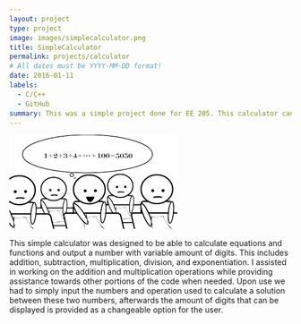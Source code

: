 ```yaml
---
layout: project
type: project
image: images/simplecalculator.png
title: SimpleCalculator
permalink: projects/calculator
# All dates must be YYYY-MM-DD format!
date: 2016-01-11
labels:
  - C/C++
  - GitHub
summary: This was a simple project done for EE 205. This calculator can do simple calculations providing variable-digit outputs.
---
```

<img class="ui tiny left circular floated image" src="../images/math.png">

This simple calculator was designed to be able to calculate equations and functions and output a number with variable amount of digits. This includes addition, subtraction, multiplication, division, and exponentiation. I assisted in working on the addition and multiplication operations while providing assistance towards other portions of the code when needed. Upon use we had to simply input the numbers and operation used to calculate a solution between these two numbers, afterwards the amount of digits that can be displayed is provided as a changeable option for the user.
